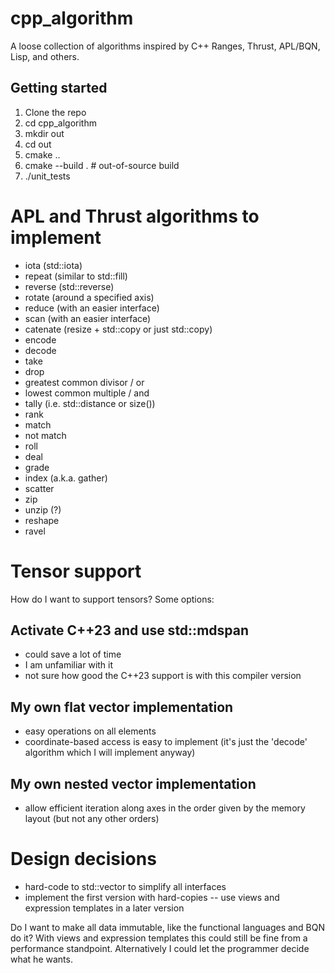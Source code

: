 # cpp_algorithm
A loose collection of algorithms inspired by C++ Ranges, Thrust, APL/BQN, Lisp, and others.

## Getting started
1. Clone the repo
2. cd cpp_algorithm
3. mkdir out
4. cd out
5. cmake ..
6. cmake --build . # out-of-source build
7. ./unit_tests

# APL and Thrust algorithms to implement
- iota (std::iota)
- repeat (similar to std::fill)
- reverse (std::reverse)
- rotate (around a specified axis)
- reduce (with an easier interface)
- scan (with an easier interface)
- catenate (resize + std::copy or just std::copy)
- encode
- decode
- take
- drop
- greatest common divisor / or
- lowest common multiple / and
- tally (i.e. std::distance or size())
- rank
- match
- not match
- roll
- deal
- grade
- index (a.k.a. gather)
- scatter
- zip
- unzip (?)
- reshape
- ravel

# Tensor support
How do I want to support tensors? Some options:

## Activate C++23 and use std::mdspan
- could save a lot of time
- I am unfamiliar with it
- not sure how good the C++23 support is with this compiler version

## My own flat vector implementation
- easy operations on all elements
- coordinate-based access is easy to implement (it's just the 'decode' algorithm which I will implement anyway)

## My own nested vector implementation
- allow efficient iteration along axes in the order given by the memory layout (but not any other orders)

# Design decisions
- hard-code to std::vector to simplify all interfaces
- implement the first version with hard-copies -- use views and expression templates in a later version

Do I want to make all data immutable, like the functional languages and BQN do it? With views and expression templates this could still be fine from a performance standpoint. Alternatively I could let the programmer decide what he wants.
